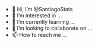 - 👋 Hi, I’m @SantiagoStats
- 👀 I’m interested in ...
- 🌱 I’m currently learning ...
- 💞️ I’m looking to collaborate on ...
- 📫 How to reach me ...

<!---
SantiagoStats/SantiagoStats is a ✨ special ✨ repository because its `README.md` (this file) appears on your GitHub profile.
You can click the Preview link to take a look at your changes.
--->
